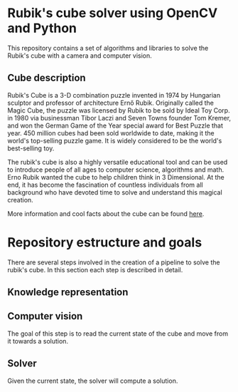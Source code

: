 # Rubik's cube solver using OpenCV and Python

This repository contains a set of algorithms and libraries to solve the Rubik's cube with a camera and computer vision.
    

## Cube description

Rubik's Cube is a 3-D combination puzzle invented in 1974 by Hungarian sculptor and professor of architecture Ernő Rubik. Originally called the Magic Cube, the puzzle was licensed by Rubik to be sold by Ideal Toy Corp. in 1980 via businessman Tibor Laczi and Seven Towns founder Tom Kremer, and won the German Game of the Year special award for Best Puzzle that year. 450 million cubes had been sold worldwide to date, making it the world's top-selling puzzle game. It is widely considered to be the world's best-selling toy.

The rubik's cube is also a highly versatile educational tool and can be used to introduce people of all ages to computer science, algorithms and math. Erno Rubik wanted the cube to help children think in 3 Dimensional. At the end, it has become the fascination of countless individuals from all background who have devoted time to solve and understand this magical creation. 

More information and cool facts about the cube can be found [here](https://docs.google.com/presentation/d/1tZ8jCAp47Fbcw0gSZg9YNuQGsiWN-Iw6l-zE43-GuWY/edit?usp=sharing).

# Repository estructure and goals

There are several steps involved in the creation of a pipeline to solve the rubik's cube. In this section each step is described in detail.

## Knowledge representation


## Computer vision

The goal of this step is to read the current state of the cube and move from it towards a solution. 

## Solver

Given the current state, the solver will compute a solution.

